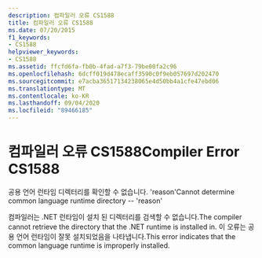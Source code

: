 ```yaml
---
description: 컴파일러 오류 CS1588
title: 컴파일러 오류 CS1588
ms.date: 07/20/2015
f1_keywords:
- CS1588
helpviewer_keywords:
- CS1588
ms.assetid: ffcfd6fa-fb0b-4fad-a7f3-79be00fa2c96
ms.openlocfilehash: 6dcff019d478ecaff3590c0f9eb057697d202470
ms.sourcegitcommit: e7acba36517134238065e4d50bb4a1cfe47ebd06
ms.translationtype: MT
ms.contentlocale: ko-KR
ms.lasthandoff: 09/04/2020
ms.locfileid: "89466185"
---
```

# <a name="compiler-error-cs1588"></a><span data-ttu-id="41404-103">컴파일러 오류 CS1588</span><span class="sxs-lookup"><span data-stu-id="41404-103">Compiler Error CS1588</span></span>
<span data-ttu-id="41404-104">공용 언어 런타임 디렉터리를 확인할 수 없습니다. 'reason'</span><span class="sxs-lookup"><span data-stu-id="41404-104">Cannot determine common language runtime directory -- 'reason'</span></span>  
  
 <span data-ttu-id="41404-105">컴파일러는 .NET 런타임이 설치 된 디렉터리를 검색할 수 없습니다.</span><span class="sxs-lookup"><span data-stu-id="41404-105">The compiler cannot retrieve the directory that the .NET runtime is installed in.</span></span> <span data-ttu-id="41404-106">이 오류는 공용 언어 런타임이 잘못 설치되었음을 나타냅니다.</span><span class="sxs-lookup"><span data-stu-id="41404-106">This error indicates that the common language runtime is improperly installed.</span></span>
